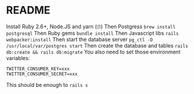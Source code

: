 # README

Install Ruby 2.6+, Node.JS and yarn (🙄)
Then Postgress `brew install postgresql`
Then Ruby gems `bundle install`
Then Javascript libs `rails webpacker:install`
Then start the database server `pg_ctl -D /usr/local/var/postgres start`
Then create the database and tables `rails db:create && rails db:migrate`
You also need to set those environment variables:
```
TWITTER_CONSUMER_KEY=xxx
TWITTER_CONSUMER_SECRET=xxx
```

This should be enough to `rails s`